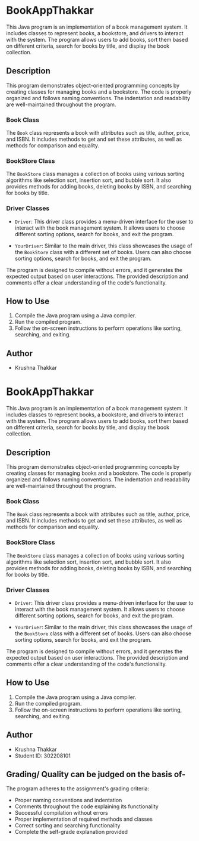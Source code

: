 # BookAppThakkar

This Java program is an implementation of a book management system. It includes classes to represent books, a bookstore, and drivers to interact with the system. The program allows users to add books, sort them based on different criteria, search for books by title, and display the book collection.

## Description

This program demonstrates object-oriented programming concepts by creating classes for managing books and a bookstore. The code is properly organized and follows naming conventions. The indentation and readability are well-maintained throughout the program.

### Book Class

The `Book` class represents a book with attributes such as title, author, price, and ISBN. It includes methods to get and set these attributes, as well as methods for comparison and equality.

### BookStore Class

The `BookStore` class manages a collection of books using various sorting algorithms like selection sort, insertion sort, and bubble sort. It also provides methods for adding books, deleting books by ISBN, and searching for books by title.

### Driver Classes

- `Driver`: This driver class provides a menu-driven interface for the user to interact with the book management system. It allows users to choose different sorting options, search for books, and exit the program.

- `YourDriver`: Similar to the main driver, this class showcases the usage of the `BookStore` class with a different set of books. Users can also choose sorting options, search for books, and exit the program.

The program is designed to compile without errors, and it generates the expected output based on user interactions. The provided description and comments offer a clear understanding of the code's functionality.

## How to Use

1. Compile the Java program using a Java compiler.
2. Run the compiled program.
3. Follow the on-screen instructions to perform operations like sorting, searching, and exiting.

## Author

- Krushna Thakkar

# BookAppThakkar

This Java program is an implementation of a book management system. It includes classes to represent books, a bookstore, and drivers to interact with the system. The program allows users to add books, sort them based on different criteria, search for books by title, and display the book collection.

## Description

This program demonstrates object-oriented programming concepts by creating classes for managing books and a bookstore. The code is properly organized and follows naming conventions. The indentation and readability are well-maintained throughout the program.

### Book Class

The `Book` class represents a book with attributes such as title, author, price, and ISBN. It includes methods to get and set these attributes, as well as methods for comparison and equality.

### BookStore Class

The `BookStore` class manages a collection of books using various sorting algorithms like selection sort, insertion sort, and bubble sort. It also provides methods for adding books, deleting books by ISBN, and searching for books by title.

### Driver Classes

- `Driver`: This driver class provides a menu-driven interface for the user to interact with the book management system. It allows users to choose different sorting options, search for books, and exit the program.

- `YourDriver`: Similar to the main driver, this class showcases the usage of the `BookStore` class with a different set of books. Users can also choose sorting options, search for books, and exit the program.

The program is designed to compile without errors, and it generates the expected output based on user interactions. The provided description and comments offer a clear understanding of the code's functionality.

## How to Use

1. Compile the Java program using a Java compiler.
2. Run the compiled program.
3. Follow the on-screen instructions to perform operations like sorting, searching, and exiting.

## Author

- Krushna Thakkar
- Student ID: 302208101

## Grading/ Quality can be judged on the basis of- 

The program adheres to the assignment's grading criteria:

- Proper naming conventions and indentation
- Comments throughout the code explaining its functionality
- Successful compilation without errors
- Proper implementation of required methods and classes
- Correct sorting and searching functionality
- Complete the self-grade explanation provided

